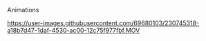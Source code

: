 Animations

https://user-images.githubusercontent.com/69680103/230745318-a18b7d47-1daf-4530-ac00-12c75f977fbf.MOV

